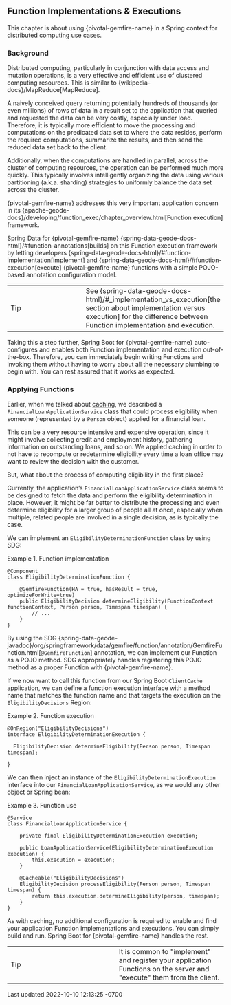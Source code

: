 <div id="header">

</div>

<div id="content">

<div class="sect1">

## Function Implementations & Executions

<div class="sectionbody">

<div class="paragraph">

This chapter is about using {pivotal-gemfire-name} in a Spring context
for distributed computing use cases.

</div>

<div class="sect2">

### Background

<div class="paragraph">

Distributed computing, particularly in conjunction with data access and
mutation operations, is a very effective and efficient use of clustered
computing resources. This is similar to
{wikipedia-docs}/MapReduce\[MapReduce\].

</div>

<div class="paragraph">

A naively conceived query returning potentially hundreds of thousands
(or even millions) of rows of data in a result set to the application
that queried and requested the data can be very costly, especially under
load. Therefore, it is typically more efficient to move the processing
and computations on the predicated data set to where the data resides,
perform the required computations, summarize the results, and then send
the reduced data set back to the client.

</div>

<div class="paragraph">

Additionally, when the computations are handled in parallel, across the
cluster of computing resources, the operation can be performed much more
quickly. This typically involves intelligently organizing the data using
various partitioning (a.k.a. sharding) strategies to uniformly balance
the data set across the cluster.

</div>

<div class="paragraph">

{pivotal-gemfire-name} addresses this very important application concern
in its
{apache-geode-docs}/developing/function_exec/chapter_overview.html\[Function
execution\] framework.

</div>

<div class="paragraph">

Spring Data for {pivotal-gemfire-name}
{spring-data-geode-docs-html}/#function-annotations\[builds\] on this
Function execution framework by letting developers
{spring-data-geode-docs-html}/#function-implementation\[implement\] and
{spring-data-geode-docs-html}/#function-execution\[execute\]
{pivotal-gemfire-name} functions with a simple POJO-based annotation
configuration model.

</div>

<div class="admonitionblock tip">

<table>
<colgroup>
<col style="width: 50%" />
<col style="width: 50%" />
</colgroup>
<tbody>
<tr class="odd">
<td class="icon"><div class="title">
Tip
</div></td>
<td class="content">See
{spring-data-geode-docs-html}/#_implementation_vs_execution[the section
about implementation versus execution] for the difference between
Function implementation and execution.</td>
</tr>
</tbody>
</table>

</div>

<div class="paragraph">

Taking this a step further, Spring Boot for {pivotal-gemfire-name}
auto-configures and enables both Function implementation and execution
out-of-the-box. Therefore, you can immediately begin writing Functions
and invoking them without having to worry about all the necessary
plumbing to begin with. You can rest assured that it works as expected.

</div>

</div>

<div class="sect2">

### Applying Functions

<div class="paragraph">

Earlier, when we talked about [caching](#geode-caching-provider), we
described a `FinancialLoanApplicationService` class that could process
eligibility when someone (represented by a `Person` object) applied for
a financial loan.

</div>

<div class="paragraph">

This can be a very resource intensive and expensive operation, since it
might involve collecting credit and employment history, gathering
information on outstanding loans, and so on. We applied caching in order
to not have to recompute or redetermine eligibility every time a loan
office may want to review the decision with the customer.

</div>

<div class="paragraph">

But, what about the process of computing eligibility in the first place?

</div>

<div class="paragraph">

Currently, the application’s `FinancialLoanApplicationService` class
seems to be designed to fetch the data and perform the eligibility
determination in place. However, it might be far better to distribute
the processing and even determine eligibility for a larger group of
people all at once, especially when multiple, related people are
involved in a single decision, as is typically the case.

</div>

<div class="paragraph">

We can implement an `EligibilityDeterminationFunction` class by using
SDG:

</div>

<div class="exampleblock">

<div class="title">

Example 1. Function implementation

</div>

<div class="content">

<div class="listingblock">

<div class="content">

``` highlight
@Component
class EligibilityDeterminationFunction {

    @GemfireFunction(HA = true, hasResult = true, optimizeForWrite=true)
    public EligibilityDecision determineEligibility(FunctionContext functionContext, Person person, Timespan timespan) {
        // ...
    }
}
```

</div>

</div>

</div>

</div>

<div class="paragraph">

By using the SDG
{spring-data-geode-javadoc}/org/springframework/data/gemfire/function/annotation/GemfireFunction.html\[`@GemfireFunction`\]
annotation, we can implement our Function as a POJO method. SDG
appropriately handles registering this POJO method as a proper Function
with {pivotal-gemfire-name}.

</div>

<div class="paragraph">

If we now want to call this function from our Spring Boot `ClientCache`
application, we can define a function execution interface with a method
name that matches the function name and that targets the execution on
the `EligibilityDecisions` Region:

</div>

<div class="exampleblock">

<div class="title">

Example 2. Function execution

</div>

<div class="content">

<div class="listingblock">

<div class="content">

``` highlight
@OnRegion("EligibilityDecisions")
interface EligibilityDeterminationExecution {

  EligibilityDecision determineEligibility(Person person, Timespan timespan);

}
```

</div>

</div>

</div>

</div>

<div class="paragraph">

We can then inject an instance of the
`EligibilityDeterminationExecution` interface into our
`FinancialLoanApplicationService`, as we would any other object or
Spring bean:

</div>

<div class="exampleblock">

<div class="title">

Example 3. Function use

</div>

<div class="content">

<div class="listingblock">

<div class="content">

``` highlight
@Service
class FinancialLoanApplicationService {

    private final EligibilityDeterminationExecution execution;

    public LoanApplicationService(EligibilityDeterminationExecution execution) {
        this.execution = execution;
    }

    @Cacheable("EligibilityDecisions")
    EligibilityDecision processEligibility(Person person, Timespan timespan) {
        return this.execution.determineEligibility(person, timespan);
    }
}
```

</div>

</div>

</div>

</div>

<div class="paragraph">

As with caching, no additional configuration is required to enable and
find your application Function implementations and executions. You can
simply build and run. Spring Boot for {pivotal-gemfire-name} handles the
rest.

</div>

<div class="admonitionblock tip">

<table>
<colgroup>
<col style="width: 50%" />
<col style="width: 50%" />
</colgroup>
<tbody>
<tr class="odd">
<td class="icon"><div class="title">
Tip
</div></td>
<td class="content">It is common to "implement" and register your
application Functions on the server and "execute" them from the
client.</td>
</tr>
</tbody>
</table>

</div>

</div>

</div>

</div>

</div>

<div id="footer">

<div id="footer-text">

Last updated 2022-10-10 12:13:25 -0700

</div>

</div>
